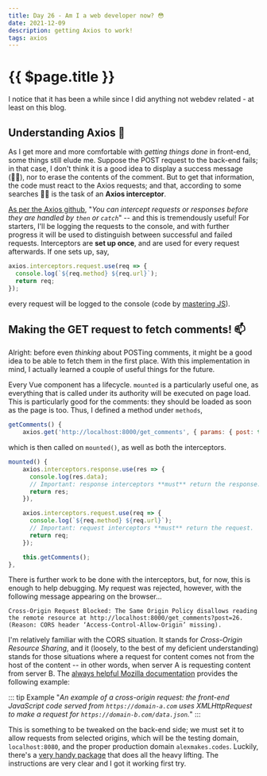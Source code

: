 ```yaml
---
title: Day 26 - Am I a web developer now? 😳
date: 2021-12-09
description: getting Axios to work! 
tags: axios
---
```


# {{ $page.title }}

I notice that it has been a while since I did anything not webdev related - at least on this blog.

## Understanding Axios 🤔

As I get more and more comfortable with *getting things done* in front-end, some things still elude me. Suppose the POST request to the back-end fails; in that case, I don't think it is a good idea to display a success message (🤦‍♂️), nor to erase the contents of the comment. But to get that information, the code must react to the Axios requests; and that, according to some searches 🕵️‍♂️ is the task of an **Axios interceptor**.

[As per the Axios github](), "*You can intercept requests or responses before they are handled by `then` or `catch`*" -- and this is tremendously useful! For starters, I'll be logging the requests to the console, and with further progress it will be used to distinguish between successful and failed requests. Interceptors are **set up once**, and are used for every request afterwards. If one sets up, say,

```js
axios.interceptors.request.use(req => {
  console.log(`${req.method} ${req.url}`);
  return req;
});

```
every request will be logged to the console (code by [mastering JS](https://masteringjs.io/tutorials/axios/interceptors)).

## Making the GET request to fetch comments! 📫

Alright: before even *thinking* about POSTing comments, it might be a good idea to be able to fetch them in the first place. With this implementation in mind, I actually learned a couple of useful things for the future. 

Every Vue component has a lifecycle. `mounted` is a particularly useful one, as everything that is called under its authority will be executed on page load. This is particularly good for the comments: they should be loaded as soon as the page is too. Thus, I defined a method under `methods`, 

```js
getComments() {
	axios.get('http://localhost:8000/get_comments', { params: { post: this.form.day }});
```

which is then called on `mounted()`, as well as both the interceptors.

```js
mounted() {
	axios.interceptors.response.use(res => {
	  console.log(res.data);
	  // Important: response interceptors **must** return the response.
	  return res;
	}),

	axios.interceptors.request.use(req => {
	  console.log(`${req.method} ${req.url}`);
	  // Important: request interceptors **must** return the request.
	  return req;
	});

	this.getComments();
},
```

There is further work to be done with the interceptors, but, for now, this is enough to help debugging. My request was rejected, however, with the following message appearing on the browser...

```
Cross-Origin Request Blocked: The Same Origin Policy disallows reading the remote resource at http://localhost:8000/get_comments?post=26. (Reason: CORS header ‘Access-Control-Allow-Origin’ missing).
```

I'm relatively familiar with the CORS situation. It stands for *Cross-Origin Resource Sharing*, and it (loosely, to the best of my deficient understanding) stands for those situations where a request for content comes not from the host of the content -- in other words, when server A is requesting content from server B. The [always helpful Mozilla documentation](https://developer.mozilla.org/en-US/docs/Web/HTTP/CORS) provides the following example:

::: tip Example
"*An example of a cross-origin request: the front-end JavaScript code served from *`https://domain-a.com`* uses XMLHttpRequest to make a request for `https://domain-b.com/data.json`.*"
:::

This is something to be tweaked on the back-end side; we must set it to allow requests from selected origins, which will be the testing domain, `localhost:8080`, and the proper production domain `alexmakes.codes`. Luckily, there's a [very handy package](https://pypi.org/project/django-cors-headers/) that does all the heavy lifting. The instructions are very clear and I got it working first try.
